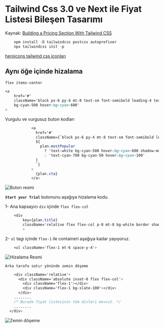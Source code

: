 # Tailwind Css 3.0 ve Next ile Fiyat Listesi Bileşen Tasarımı

Kaynak: [Building a Pricing Section With Tailwind CSS](https://www.youtube.com/watch?v=WMGFQwewVa4)

```js script
    npm install -D tailwindcss postcss autoprefixer
    npx tailwindcss init -p
```

[heroicons tailwind css iconları](https://heroicons.com/)

## Aynı öğe içinde hizalama

```css
flex items-center 
```

<!-- Buton kodu -->
```css
<a
    href='#'
    className='block px-6 py-4 mt-8 text-sm font-semibold leading-4 text-center text-white rounded-lg shadow-md 
    bg-cyan-500 hover:bg-cyan-600'
>
```

Vurgulu ve vurgusuz buton kodları

```css
            <a
              href='#'
              className={`block px-6 py-4 mt-8 text-sm font-semibold leading-4 text-center rounded-lg   
              ${
                plan.mostPopular
                  ? 'text-white bg-cyan-500 hover:bg-cyan-600 shadow-md'
                  : 'text-cyan-700 bg-cyan-50 hover:bg-cyan-100'
              }
              `}
            >
              {plan.cta}
            </a>
```

![Buton resmi](2022-05-29-13-22-18.jpg)

**`Start your Trial`** butonunu aşağıya hizalama kodu.

1- Ana kapsayıcı `div` içinde `flex flex-col`

```css
    <div
        key={plan.title}
        className='relative flex flex-col p-8 mt-8 bg-white border shadow-lg border-slate-200 rounded-2xl'
        >

```

2- `ul` tagı içinde `flex-1` ile containeri aşağıya kadar yayıyoruz.

```css
    <ul className='flex-1 mt-6 space-y-4'>
```

![Hizalama Resmi](2022-05-29-15-02-51.jpg)

`Arka tarafa satır yönünde zemin döşeme`

```css
    <div className='relative'>
      <div className='absolute inset-0 flex flex-col'>
        <div className='flex-1'></div>
        <div className='flex-1 bg-slate-100'></div>
      </div>
    ........ 
    /* Burada fiyat listesinin tüm divleri mevcut. */
    ........
  </div>
```

![Zemin döşeme](2022-05-29-15-03-33.jpg)

